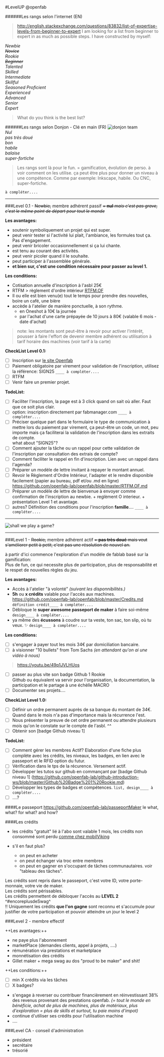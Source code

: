 #LevelUP  @openfab

######Les rangs selon l'internet (EN)

>http://english.stackexchange.com/questions/83832/list-of-expertise-levels-from-beginner-to-expert
>I am looking for a list from beginner to expert in as much as possible steps. I have constructed by myself:  

*Newbie  
~~Novice~~  
Rookie  
~~Beginner~~  
Talented  
Skilled  
Intermediate  
Skillful  
Seasoned 
Proficient  
Experienced  
Advanced  
Senior  
Expert*  

>What do you think is the best list?


######Les rangs selon Donjon - Clé en main (FR)
![donjon team](https://github.com/openfab-lab/openfab/blob/master/img/donjon.jpg)   
*Nul  
pas très doué  
bon  
habile  
balaise  
super-fortiche*  

>Les rangs sont là pour le fun. = gamification, évolution de perso. 
>à voir comment on les utilise. ça peut être plus pour donner un niveau à une compétence. 
>Comme par exemple: Inkscape, habile. Ou CNC, super-fortiche. 

`à compléter.... `

- - -

###Level 0.1 - ~~Newbie,~~ membre adhérent passif
~~= **nul** *mais c'est pas grave, c'est le même point de départ pour tout le monde*~~

__Les avantages:__
+ soutenir symboliquement un projet qui est super.
+ peut venir tester si l'activité lui plait, l'ambiance, les formules tout ça. Pas d'engagement.
+ peut venir bricoler occasionnellement si ça lui chante.
+ est tenu au courant des activités.
+ peut venir picoler quand il le souhaite.
+ peut participer à l'assemblée générale.
+ **et bien sur, c'est une condition nécessaire pour passer au level 1.**
 
__Les conditions:__  
- Cotisation annuelle d'inscription à l'asbl 25€  
- RTFM > règlement d'ordre intérieur  [RTFM.OF](https://github.com/openfab-lab/openfab/blob/master/RTFM.OF.md) 
- Il ou elle est bien venu(e) tout le temps pour prendre des nouvelles, boire un café, une bière  
- accède à l'atelier de manière ponctuelle, à son rythme.  
	- en Oneshot à 10€ la journée
	- par l'achat d'une carte prépayée de 10 jours à 80€ (valable 6 mois - date d'achat) 

>note: les montants sont peut-être à revoir pour activer l'intérêt, pousser à faire l'effort de devenir membre adhérent ou utilisation à tarif horaire des machines (voir tarif à la carte)

__CheckList Level 0.1:__
- [ ] Inscription sur [le site Openfab](http://openfab.be/adhesion)  
- [ ] Paiement obligatoire par virement pour validation de l'inscription, utilisez la référence: SIGN25 `____ à compléter.... `
- [ ] RTFM
- [ ] Venir faire un premier projet. 

__TodoList:__
- [ ] Faciliter l'inscription, la page est à 3 click quand on sait où aller. Faut que ce soit plus clair. 
- [ ] option: inscription directement par fabmanager.com `____ à compléter.... `
- [ ] Préciser quelque part dans le formulaire le type de communication à mettre lors du paiement par virement, ça peut-être un code, un mot, peu importe mais ça faciliterai la validation de l'inscription dans les extraits de compte.  
what about "SIGN25"?
- [ ] Comment ajouter la tâche ou un rappel pour cette validation de l'inscription par consultation des extrais de compte?   
- [ ] Comment faciliter le rappel en fin d'inscription. Lien avec un rappel dans l'agenda?
- [ ] Préparer un modèle de lettre invitant à repayer le montant annuel. 
- [ ] Revoir le Règlement d'Ordre Intérieur, l'adapter et le rendre disponible facilement (papier au bureau, pdf et/ou .md en ligne) https://github.com/openfab-lab/openfab/blob/master/RTFM.OF.md
- [ ] Préparer un modèle de lettre de bienvenue à envoyer comme confirmation de l'inscription au newbie. + reglèment O interieur. + présentation Level 1 et avantage. 
- [ ] autres? Définition des conditions pour l'inscription **famille**.... `____ à compléter.... `

----- 

![shall we play a game?](https://github.com/openfab-lab/openfab/blob/master/img/swpag.jpg)

-----

###Level 1 - ~~Rookie,~~ membre adhérent actif
~~= **pas très doué** mais veut s'améliorer petit à petit, c'est pas une résolution de nouvel an.~~

à partir d'ici commence l'exploration d'un modèle de fablab basé sur la gamification:  
Plus de fun, ce qui necessite plus de participation, plus de responsabilité et le respet de nouvelles règles du jeu.  

__Les avantages:__
+ Accès à l'atelier "à volonté" *(suivant les disponnibilités.)*
+ **5h** ou **x crédits** valable pour l'accès aux machines.   https://github.com/openfab-lab/openfab/blob/master/Credits.md `définition crédit____ à compléter.... `
+ Débloque le **super awesome passeport de maker** à faire soi-même    `design____ à compléter.... `
+ ya même des **écussons** à coudre sur ta veste, ton sac, ton slip, où tu veux. :sparkles: `design____ à compléter.... `

__Les conditions:__
- [ ] s'engager à payer tout les mois 34€ par domiciliation bancaire.
- [ ] à visionner "10 bullets" from Tom Sachs *(en attendant qu'on ai une vidéo à nous)*
>https://youtu.be/49p1JVLHUos
- [ ] passer au plus vite son badge Github 1 Rookie  
Github ou équivalent va servir pour l'organisation, la documentation, la participation et le partage à une échèlle MACRO
- [ ] Documenter ses projets....

__CheckList Level 1.0:__
- [ ] Définir un ordre permanent auprès de sa banque du montant de 34€. Quand dans le mois n'a pas d'importance mais la récurrence l'est.
- [ ] Nous présenter la preuve de cet ordre permanent ou attendre plusieurs mois qu'on le constate sur le compte de l'asbl. ^^
- [ ] Obtenir son [badge Github niveau 1] 

__TodoList:__
- [ ] Comment gérer les membres Actif? Elaboration d'une fiche plus complète avec les crédits, les niveaux, les badges, en lien avec le passeport et le RFID option du futur. 
- [ ] Vérification dans le tps de la récurence. Versement actif.
- [ ] Développer les tutos sur github en commançant par [badge Github niveau 1] (https://github.com/openfab-lab/github-introduction-ws/blob/master/Github%20Badge%201%20Rookie.md)
- [ ] Développer les types de badges et compétences. `list, design____ à compléter.... `
- [ ] ....?

####Le passeport
https://github.com/openfab-lab/passeportMaker
le what, what?
for what?
and how?

####Les crédits
- les crédits "gratuit" lié à l'abo sont valable 1 mois, les crédits non consommé sont perdu [comme chez mobilViking](https://vikingco.com/fr/mobile-vikings/offer/subscriptions/)  

- s'il en faut plus? 
	- on peut en acheter
	- on peut échanger via troc entre membres
	- on peut en gagner en s'occupant de tâches communautaires. voir "tableau des tâches".

Les crédits sont repris dans le passeport, c'est votre ID, votre porte-monnaie, votre vie de maker.  
Les crédits sont périssables.   
Les crédits permettent de débloquer l'accès au **LEVEL 2** ^#encoreplusdeSwag^  
!! Uniquement les crédits **que l'on gagne** sont reconnu et s'accumule pour justifier de votre participation et pouvoir atteindre un jour le level 2 


###Level 2 - membre effectif

++Les avantages:++
+ ne paye plus l'abonnement
+ marketPlace (demandes clients, appel à projets, ....)
+ rémunération via prestations et marketplace
+ monnétisation des crédits
+ Gillet maker + mega swag au dos "proud to be maker" and shit!


++Les conditions:++
- [ ] min X crédits via les tâches
- [ ] X badges?
- s'engage à reverser ou contribuer financièrement en réinvestissant 38% des revenus provenant des prestations openfab. *(= tout le monde en bénéficie, achat de plus de machines, plus de matériaux, plus d'exploration = plus de skills et surtout, tu paie moins d'impot)*
- continue d'utiliser ses crédits pour l'utilisation machine
- ....


###Level CA - conseil d'administration

- président
- secrétaire
- trésorié
